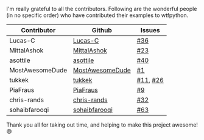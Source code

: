 I'm really grateful to all the contributors. Following are the wonderful people (in no specific order) who have contributed their examples to wtfpython.

| Contributor | Github | Issues |
|-------------|--------|--------|
| Lucas-C | [Lucas-C](https://github.com/Lucas-C) | [#36](https:/github.com/satwikkansal/wtfpython/issues/36) |
| MittalAshok | [MittalAshok](https://github.com/MittalAshok) | [#23](https:/github.com/satwikkansal/wtfpython/issues/23) |
| asottile | [asottile](https://github.com/asottile) | [#40](https:/github.com/satwikkansal/wtfpython/issues/40) |
| MostAwesomeDude | [MostAwesomeDude](https://github.com/MostAwesomeDude) | [#1](https:/github.com/satwikkansal/wtfpython/issues/1) |
| tukkek | [tukkek](https://github.com/tukkek) | [#11](https:/github.com/satwikkansal/wtfpython/issues/11), [#26](https:/github.com/satwikkansal/wtfpython/issues/26) |
| PiaFraus | [PiaFraus](https://github.com/PiaFraus) | [#9](https:/github.com/satwikkansal/wtfpython/issues/9) |
| chris-rands | [chris-rands](https://github.com/chris-rands) | [#32](https:/github.com/satwikkansal/wtfpython/issues/32) |
| sohaibfarooqi | [sohaibfarooqi](https://github.com/sohaibfarooqi) | [#63](https:/github.com/satwikkansal/wtfpython/issues/63) |

Thank you all for taking out time, and helping to make this project awesome! :smile:
